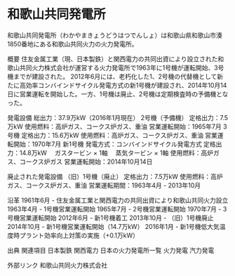 # 和歌山共同発電所

和歌山共同発電所（わかやまきょうどうはつでんしょ）は和歌山県和歌山市湊1850番地にある和歌山共同火力の火力発電所。

概要
住友金属工業（現、日本製鉄）と関西電力の共同出資により設立された和歌山共同火力株式会社が運営する火力発電所で1963年に1号機が運転開始、3号機までが建設された。
2012年6月には、老朽化した1、2号機の代替機として新たに高効率コンバインドサイクル発電方式の新1号機が建設され、2014年10月14日に営業運転を開始した。一方、1号機は廃止、2号機は定期検査時の予備機となった。

発電設備
総出力：37.9万kW（2016年1月現在）
2号機（予備機）
定格出力：7.5万kW
使用燃料：高炉ガス、コークス炉ガス、重油
営業運転開始：1965年7月
3号機
定格出力：15.6万kW
使用燃料：高炉ガス、コークス炉ガス、重油
営業運転開始：1970年7月
新1号機
発電方式：コンバインドサイクル発電方式
定格出力：14.8万kW
　ガスタービン × 1軸
　蒸気タービン × 1軸
使用燃料：高炉ガス、コークス炉ガス
営業運転開始：2014年10月14日

廃止された発電設備
（旧）1号機（廃止）
定格出力：7.5万kW
使用燃料：高炉ガス、コークス炉ガス、重油
営業運転期間：1963年4月 - 2013年10月

沿革
1961年6月 - 住友金属工業と関西電力の共同出資により和歌山共同火力設立
1963年4月 - 1号機営業運転開始
1965年7月 - 2号機営業運転開始
1970年7月 - 3号機営業運転開始
2012年6月 - 新1号機着工
2013年10月 - （旧）1号機廃止
2014年10月 - 新1号機営業運転開始（14.7万kW）
2016年1月 - 新1号機低大気温度時プラント効率向上対策の実施（+0.1万kW）

出典
関連項目
日本製鉄
関西電力
日本の火力発電所一覧
火力発電
汽力発電

外部リンク
和歌山共同火力株式会社